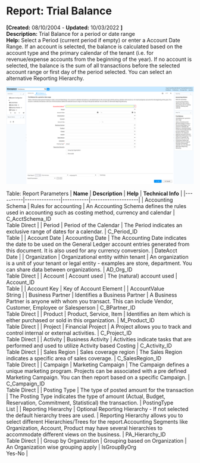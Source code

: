 # Report: Trial Balance

**[Created:** 08/10/2004 - **Updated:** 10/03/2022 **]**  
**Description:** Trial Balance for a period or date range  
**Help:** Select a Period (current period if empty) or enter a Account Date Range. If an account is selected, the balance is calculated based on the account type and the primary calendar of the tenant (i.e. for revenue/expense accounts from the beginning of the year). If no account is selected, the balance is the sum of all transactions before the selected account range or first day of the period selected. You can select an alternative Reporting Hierarchy.  

![](/img/docs/manual/TrialBalance-Report_iDempiere_v12.0.0.png)

Table: Report Parameters
| **Name** | **Description** | **Help** | **Technical Info** |
|----------|---------------|-----------|--------------------|
| Accounting Schema | Rules for accounting | An Accounting Schema defines the rules used in accounting such as costing method, currency and calendar | C_AcctSchema_ID<br/>Table Direct | 
| Period | Period of the Calendar | The Period indicates an exclusive range of dates for a calendar. | C_Period_ID<br/>Table | 
| Account Date | Accounting Date | The Accounting Date indicates the date to be used on the General Ledger account entries generated from this document. It is also used for any currency conversion. | DateAcct<br/>Date | 
| Organization | Organizational entity within tenant | An organization is a unit of your tenant or legal entity - examples are store, department. You can share data between organizations. | AD_Org_ID<br/>Table Direct | 
| Account | Account used | The (natural) account used | Account_ID<br/>Table | 
| Account Key | Key of Account Element |  | AccountValue<br/>String | 
| Business Partner | Identifies a Business Partner | A Business Partner is anyone with whom you transact.  This can include Vendor, Customer, Employee or Salesperson | C_BPartner_ID<br/>Table Direct | 
| Product | Product, Service, Item | Identifies an item which is either purchased or sold in this organization. | M_Product_ID<br/>Table Direct | 
| Project | Financial Project | A Project allows you to track and control internal or external activities. | C_Project_ID<br/>Table Direct | 
| Activity | Business Activity | Activities indicate tasks that are performed and used to utilize Activity based Costing | C_Activity_ID<br/>Table Direct | 
| Sales Region | Sales coverage region | The Sales Region indicates a specific area of sales coverage. | C_SalesRegion_ID<br/>Table Direct | 
| Campaign | Marketing Campaign | The Campaign defines a unique marketing program.  Projects can be associated with a pre defined Marketing Campaign.  You can then report based on a specific Campaign. | C_Campaign_ID<br/>Table Direct | 
| Posting Type | The type of posted amount for the transaction | The Posting Type indicates the type of amount (Actual, Budget, Reservation, Commitment, Statistical) the transaction. | PostingType<br/>List | 
| Reporting Hierarchy | Optional Reporting Hierarchy - If not selected the default hierarchy trees are used. | Reporting Hierarchy allows you to select different Hierarchies/Trees for the report.Accounting Segments like Organization, Account, Product may have several hierarchies to accommodate different views on the business. | PA_Hierarchy_ID<br/>Table Direct | 
| Group by Organization | Grouping based on Organization | An Organization wise grouping apply | IsGroupByOrg<br/>Yes-No | 


